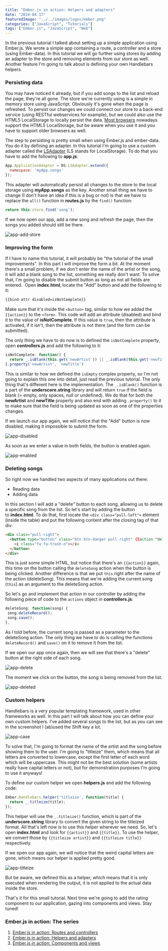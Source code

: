 ```yaml
---
title: "Ember.js in action: Helpers and adapters"
date: "2014-04-17"
featuredImage: "../../images/logos/ember.png"
categories: ["JavaScript", "Tutorials"]
tags: ["Ember.js", "JavaScript", "Web"]
---
```


In the previous tutorial I talked about setting up a simple application using Ember.js. We wrote a simple app containing a route, a controller and a store (using Ember-data). In this tutorial we will go further using stores by adding an adapter to the store and removing elements from our store as well. Another feature I'm going to talk about is defining your own Handlebars helpers.

### Persisting data

You may have noticed it already, but if you add songs to the list and reload the page, they're all gone. The store we're currently using is a simple in memory store using JavaScript. Obviously it's gone when the page is refreshed. To persist our changes we could connect our store to a back-end service (using RESTful webservices for example), but we could also use the HTML5 LocalStorage to locally persist the data. [Most browsers](http://caniuse.com/#feat=namevalue-storage) nowadays support the HTML5 LocalStorage, but be aware when you use it and you have to support older browsers as well.

The step to persisting is pretty small when using Ember.js and ember-data. You do it by defining an adapter. In this tutorial I'm going to use a custom adapter called the [LSAdapter](https://github.com/rpflorence/ember-localstorage-adapter) (LS stands for LocalStorage). To do that you have to add the following to **app.js**:

```javascript
App.ApplicationAdapter = DS.LSAdapter.extend({
  namespace: 'myApp.songs'
});
```

This adapter will automatically persist all changes to the store to the local storage using **myApp.songs** as the key. Another small thing we have to change (I don't have an idea if this is a bug or not) is that we have to replace the `all()` function in **routes.js** by the `find()` function:

```javascript
return this.store.find('song');
```

If we now open our app, add a new song and refresh the page, then the songs you added should still be there.

![app-add-store](images/app-add-store.png)

### Improving the form

If I have to name this tutorial, it will probably be "the tutorial of the small improvements". In this part I will improve the form a bit. At the moment there's a small problem, if we don't enter the name of the artist or the song, it will add a blank song to the list, something we really don't want. To solve that, I'm going to disable the submit button as long as not all fields are entered.  Open **index.html**, locate the "Add" button and add the following to it:

```html
{{bind-attr disabled=isNotComplete}}
```

Make sure that it's inside the `<button>` tag, similar to how we added the `{{action}}` to the `<form>`. This code will add an attribute (disabled) and bind it to the value of **isNotComplete**. If this value is `true`, then the attribute is activated, if it isn't, then the attribute is not there (and the form can be submitted).

The only thing we have to do now is to defined the `isNotComplete` property, open **controllers.js** and add the following to it:

```javascript
isNotComplete: function() {
  return _.isBlank(this.get('newArtist')) || _.isBlank(this.get('newTitle'));
}.property('newArtist', 'newTitle')
```

This is similar to how we defined the `isEmpty` complex property, so I'm not going to explain this one into detail, just read the previous tutorial. The only thing that's different here is the implementation. The `_.isBlank()` function is a part of the **underscore.string** library and will return `true` if the field is blank (= empty, only spaces, null or undefined). We do that for both the **newArtist** and **newTitle** property and also end with adding `.property()` to it to make sure that the field is being updated as soon as one of the properties changes.

If we launch our app again, we will notice that the "Add" button is now disabled, making it impossible to submit the form.

![app-disabled](images/app-disabled.png)

As soon as we enter a value in both fields, the button is enabled again.

![app-enabled](images/app-enabled.png)

### Deleting songs

So right now we handled two aspects of many applications out there:

- Reading data
- Adding data

In this section I will add a "delete" button to each song, allowing us to delete a specific song from the list. So let's start by adding the button to **index.html**. To do that, first locate the `<div class="pull-left">` element (inside the table) and put the following content after the closing tag of that div:

```html
<div class="pull-right">
  <button type="button" class="btn btn-danger pull-right" {{action "deleteSong" this on="click"}}>
    <i class="fa fa-trash-o"></i>
  </button>
</div>
```

This is just some simple HTML, but notice that there's an `{{action}}` again, this time on the button calling the `deleteSong` action when the button is being clicked. Another difference is that we put `this` right after the name of the action (deleteSong). This means that we're adding the current song (`this`) as an argument to the deleteSong action.

So let's go and implement that action in our controller by adding the following piece of code to the `actions` object in **controllers.js**:

```javascript
deleteSong: function(song) {
 song.deleteRecord();
 song.save();
},
```

As I told before, the current song is passed as a parameter to the deleteSong action. The only thing we have to do is calling the functions `deleteRecord()` and `save()` on it to remove it from the list.

If we open our app once again, then we will see that there's a "delete" button at the right side of each song.

![app-delete](images/app-delete.png)

The moment we click on the button, the song is being removed from the list.

![app-deleted](images/app-deleted.png)

### Custom helpers

Handlebars is a very popular templating framework, used in other frameworks as well. In this part I will talk about how you can define your own custom helpers. I've added several songs to the list, but as you can see in the screenshot I (ab)used the Shift key a lot.

![app-case](images/app-case.png)

To solve that, I'm going to format the name of the artist and the song before showing them to the user. I'm going to "titleize" them, which means that all letters are converted to lowercase, except the first letter of each word which will be uppercase. This might not be the best solution (some artists really have capital letters or not), but for demonstration purposes I'm going to use it anyways!

To define our custom helper we open **helpers.js** and add the following code:

```javascript
Ember.Handlebars.helper('titleize', function(title) {
  return _.titleize(title);
});
```

This helper will use the `_.titleize()` function, which is part of the **underscore.string** library to convert the given string to the titleized format. All that's left now is to use this helper wherever we need. So, let's open **index.html** and look for `{{artist}}` and `{{title}}`. To use the helper, we convert those by `{{titleize artist}}` and `{{titleize title}}` respectively.

If we open our app again, we will notice that the weird capital letters are gone, which means our helper is applied pretty good.

![app-titleize](images/app-titleize.png)

But be aware, we defined this as a helper, which means that it is only executed when rendering the output, it is not applied to the actual data inside the store.

That's it for this small tutorial. Next time we're going to add the rating component to our application, gazing into components and views. Stay tuned!

### Ember.js in action: The series

1. [Ember.js in action: Routes and controllers](/ember-routes-controllers/ "Ember.js in action: Routes and controllers")
2. [Ember.js in action: Helpers and adapters](/ember-helpers-adapters/ "Ember.js in action: Helpers and adapters")
3. [Ember.js in action: Components and views](/ember-components-views/ "Ember.js in action: Components and views")
